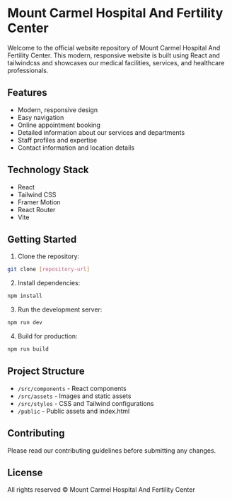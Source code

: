 # Mount Carmel Hospital And Fertility Center

Welcome to the official website repository of Mount Carmel Hospital And Fertility Center. This modern, responsive website is built using React and tailwindcss and showcases our medical facilities, services, and healthcare professionals.

## Features

- Modern, responsive design
- Easy navigation
- Online appointment booking
- Detailed information about our services and departments
- Staff profiles and expertise
- Contact information and location details

## Technology Stack

- React
- Tailwind CSS
- Framer Motion
- React Router
- Vite

## Getting Started

1. Clone the repository:
```bash
git clone [repository-url]
```

2. Install dependencies:
```bash
npm install
```

3. Run the development server:
```bash
npm run dev
```

4. Build for production:
```bash
npm run build
```

## Project Structure

- `/src/components` - React components
- `/src/assets` - Images and static assets
- `/src/styles` - CSS and Tailwind configurations
- `/public` - Public assets and index.html

## Contributing

Please read our contributing guidelines before submitting any changes.

## License

All rights reserved © Mount Carmel Hospital And Fertility Center

